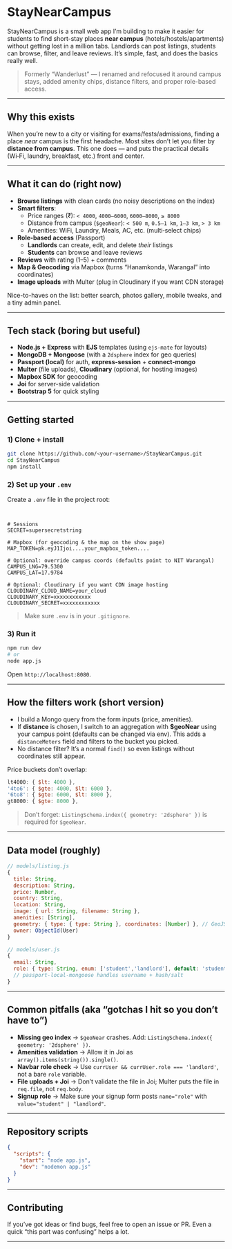 # StayNearCampus

StayNearCampus is a small web app I’m building to make it easier for students to find short-stay places **near campus** (hotels/hostels/apartments) without getting lost in a million tabs. Landlords can post listings, students can browse, filter, and leave reviews. It’s simple, fast, and does the basics really well.

> Formerly “Wanderlust” — I renamed and refocused it around campus stays, added amenity chips, distance filters, and proper role-based access.

---

## Why this exists

When you’re new to a city or visiting for exams/fests/admissions, finding a place *near* campus is the first headache. Most sites don’t let you filter by **distance from campus**. This one does — and puts the practical details (Wi‑Fi, laundry, breakfast, etc.) front and center.

---

## What it can do (right now)

- **Browse listings** with clean cards (no noisy descriptions on the index)
- **Smart filters**:
  - Price ranges (₹): `< 4000`, `4000–6000`, `6000–8000`, `≥ 8000`
  - Distance from campus (`$geoNear`): `< 500 m`, `0.5–1 km`, `1–3 km`, `> 3 km`
  - Amenities: WiFi, Laundry, Meals, AC, etc. (multi‑select chips)
- **Role-based access** (Passport)
  - **Landlords** can create, edit, and delete *their* listings
  - **Students** can browse and leave reviews
- **Reviews** with rating (1–5) + comments
- **Map & Geocoding** via Mapbox (turns “Hanamkonda, Warangal” into coordinates)
- **Image uploads** with Multer (plug in Cloudinary if you want CDN storage)

Nice-to-haves on the list: better search, photos gallery, mobile tweaks, and a tiny admin panel.

---

## Tech stack (boring but useful)

- **Node.js + Express** with **EJS** templates (using `ejs-mate` for layouts)
- **MongoDB + Mongoose** (with a `2dsphere` index for geo queries)
- **Passport (local)** for auth, **express-session** + **connect-mongo**
- **Multer** (file uploads), **Cloudinary** (optional, for hosting images)
- **Mapbox SDK** for geocoding
- **Joi** for server-side validation
- **Bootstrap 5** for quick styling

---

## Getting started

### 1) Clone + install
```bash
git clone https://github.com/<your-username>/StayNearCampus.git
cd StayNearCampus
npm install
```

### 2) Set up your `.env`
Create a `.env` file in the project root:

```env


# Sessions
SECRET=supersecretstring

# Mapbox (for geocoding & the map on the show page)
MAP_TOKEN=pk.eyJ1Ijoi....your_mapbox_token....

# Optional: override campus coords (defaults point to NIT Warangal)
CAMPUS_LNG=79.5300
CAMPUS_LAT=17.9784

# Optional: Cloudinary if you want CDN image hosting
CLOUDINARY_CLOUD_NAME=your_cloud
CLOUDINARY_KEY=xxxxxxxxxxxx
CLOUDINARY_SECRET=xxxxxxxxxxxx
```

> Make sure `.env` is in your `.gitignore`.

### 3) Run it
```bash
npm run dev
# or
node app.js
```
Open `http://localhost:8080`.

---

## How the filters work (short version)

- I build a Mongo query from the form inputs (price, amenities).
- If **distance** is chosen, I switch to an aggregation with **$geoNear** using your campus point (defaults can be changed via env). This adds a `distanceMeters` field and filters to the bucket you picked.
- No distance filter? It’s a normal `find()` so even listings without coordinates still appear.

Price buckets don’t overlap:
```js
lt4000: { $lt: 4000 },
'4to6': { $gte: 4000, $lt: 6000 },
'6to8': { $gte: 6000, $lt: 8000 },
gt8000: { $gte: 8000 },
```

> Don’t forget: `ListingSchema.index({ geometry: '2dsphere' })` is required for `$geoNear`.

---

## Data model (roughly)

```js
// models/listing.js
{
  title: String,
  description: String,
  price: Number,
  country: String,
  location: String,
  image: { url: String, filename: String },
  amenities: [String],
  geometry: { type: { type: String }, coordinates: [Number] }, // GeoJSON Point
  owner: ObjectId(User)
}

// models/user.js
{
  email: String,
  role: { type: String, enum: ['student','landlord'], default: 'student' }
  // passport-local-mongoose handles username + hash/salt
}
```

---

## Common pitfalls (aka “gotchas I hit so you don’t have to”)

- **Missing geo index** → `$geoNear` crashes. Add: `ListingSchema.index({ geometry: '2dsphere' })`.
- **Amenities validation** → Allow it in Joi as `array().items(string()).single()`.
- **Navbar role check** → Use `currUser && currUser.role === 'landlord'`, not a bare `role` variable.
- **File uploads + Joi** → Don’t validate the file in Joi; Multer puts the file in `req.file`, not `req.body`.
- **Signup role** → Make sure your signup form posts `name="role"` with `value="student" | "landlord"`.

---

## Repository scripts

```json
{
  "scripts": {
    "start": "node app.js",
    "dev": "nodemon app.js"
  }
}
```

---

## Contributing

If you’ve got ideas or find bugs, feel free to open an issue or PR. Even a quick “this part was confusing” helps a lot.

---

